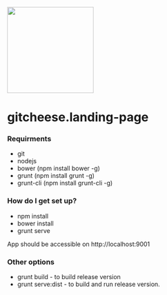 <a href="https://www.gitcheese.com/app/#/projects/DFD01396-5152-45AD-B683-4007345FACFF/pledges/create" target="_blank"> <img src="https://api.gitcheese.com/v1/projects/DFD01396-5152-45AD-B683-4007345FACFF/badges" width="200px" /></a>
#   gitcheese.landing-page

### Requirments ###

* git
* nodejs
* bower (npm install bower -g)
* grunt (npm install grunt -g)
* grunt-cli (npm install grunt-cli -g)

### How do I get set up? ###

* npm install
* bower install
* grunt serve

App should be accessible on http://localhost:9001

### Other options ###

* grunt build - to build release version
* grunt serve:dist - to build and run release version.
